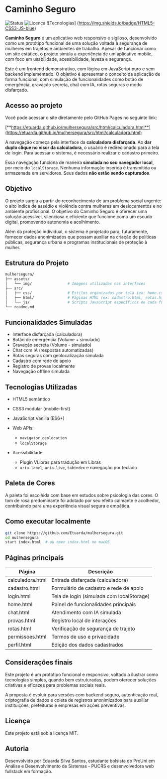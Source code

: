 # Caminho Seguro

![Status](https://img.shields.io/badge/status-prot%C3%B3tipo-informational)
![Licença](https://img.shields.io/badge/license-MIT-green)
![Tecnologias] (https://img.shields.io/badge/HTML5-CSS3-JS-blue)

**Caminho Seguro** é um aplicativo web responsivo e sigiloso, desenvolvido como um protótipo funcional de uma solução voltada à segurança de mulheres em trajetos e ambientes de trabalho. Apesar de funcionar como um site estático, o projeto simula a experiência de um aplicativo mobile, com foco em usabilidade, acessibilidade, leveza e segurança.

Este é um frontend demonstrativo, com lógica em JavaScript puro e sem backend implementado. O objetivo é apresentar o conceito da aplicação de forma funcional, com simulação de funcionalidades como botão de emergência, gravação secreta, chat com IA, rotas seguras e modo disfarçado.

## Acesso ao projeto

Você pode acessar o site diretamente pelo GitHub Pages no seguinte link:

[**https://etuarda.github.io/mulhersegura/src/html/calculadora.html**](https://etuarda.github.io/mulhersegura/src/html/calculadora.html)

A navegação começa pela interface da **calculadora disfarçada**. Ao **dar duplo clique no visor da calculadora**, o usuário é redirecionado para a tela de login. Para acessar o sistema, é necessário realizar o cadastro primeiro.

Essa navegação funciona de maneira **simulada no seu navegador local**, por meio do `localStorage`. Nenhuma informação inserida é transmitida ou armazenada em servidores. Seus dados **não estão sendo capturados**.

## Objetivo

O projeto surgiu a partir do reconhecimento de um problema social urgente: o alto índice de assédio e violência contra mulheres em deslocamentos e no ambiente profissional. O objetivo do Caminho Seguro é oferecer uma solução acessível, silenciosa e eficiente que funcione como um escudo digital, promovendo autonomia e acolhimento.

Além da proteção individual, o sistema é projetado para, futuramente, fornecer dados anonimizados que possam auxiliar na criação de políticas públicas, segurança urbana e programas institucionais de proteção à mulher.

## Estrutura do Projeto

```bash
mulhersegura/
├── assets/
│   └── img/                # Imagens utilizadas nas interfaces
├── src/
│   ├── css/                # Estilos organizados por tela (ex: home.css, chat.css)
│   ├── html/               # Páginas HTML (ex: cadastro.html, rotas.html, etc.)
│   └── js/                 # Scripts JavaScript específicos de cada funcionalidade
└── readme.md
```

## Funcionalidades Simuladas

* Interface disfarçada (calculadora)
* Botão de emergência (Volume + simulado)
* Gravação secreta (Volume - simulado)
* Chat com IA (respostas automatizadas)
* Rotas seguras com geolocalização simulada
* Cadastro com rede de apoio
* Registro de provas localmente
* Navegação offline simulada

## Tecnologias Utilizadas

* HTML5 semântico
* CSS3 modular (mobile-first)
* JavaScript Vanilla (ES6+)
* Web APIs:

  * `navigator.geolocation`
  * `localStorage`
* Acessibilidade:

  * Plugin VLibras para tradução em Libras
  * `aria-label`, `aria-live`, `tabindex` e navegação por teclado

## Paleta de Cores

A paleta foi escolhida com base em estudos sobre psicologia das cores. O tom de rosa predominante foi adotado por seu efeito calmante e acolhedor, contribuindo para uma experiência visual segura e empática.

## Como executar localmente

```bash
git clone https://github.com/Etuarda/mulhersegura.git
cd mulhersegura
start index.html  # ou open index.html no macOS
```

## Páginas principais

| Página           | Descrição                                 |
| ---------------- | ----------------------------------------- |
| calculadora.html | Entrada disfarçada (calculadora)          |
| cadastro.html    | Formulário de cadastro e rede de apoio    |
| login.html       | Tela de login (simulada com localStorage) |
| home.html        | Painel de funcionalidades principais      |
| chat.html        | Atendimento com IA simulada               |
| provas.html      | Registro local de interações              |
| rotas.html       | Verificação de segurança de trajeto       |
| permissoes.html  | Termos de uso e privacidade               |
| perfil.html      | Edição dos dados cadastrados              |

## Considerações finais

Este projeto é um protótipo funcional e responsivo, voltado a ilustrar como tecnologias simples, quando bem estruturadas, podem oferecer soluções criativas e eficazes para problemas sociais reais.

A proposta é evoluir para versões com backend seguro, autenticação real, criptografia de dados e coleta de registros anonimizados para auxiliar instituições, prefeituras e empresas em ações preventivas.

## Licença

Este projeto está sob a licença MIT.

## Autoria

Desenvolvido por Eduarda Silva Santos, estudante bolsista do ProUni em Análise e Desenvolvimento de Sistemas - PUCRS e desenvolvedora web fullstack em formação.
